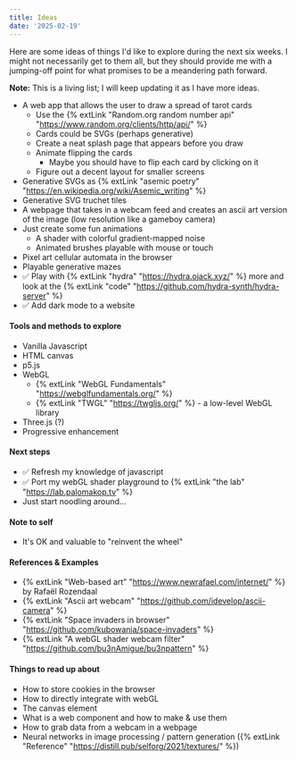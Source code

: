 ```yaml
---
title: Ideas
date: '2025-02-19'
---
```


Here are some ideas of things I'd like to explore during the next six weeks. I might not necessarily get to them all, but they should provide me with a jumping-off point for what promises to be a meandering path forward.

**Note:** This is a living list; I will keep updating it as I have more ideas.

- A web app that allows the user to draw a spread of tarot cards
  - Use the {% extLink "Random.org random number api" "https://www.random.org/clients/http/api/" %}
  - Cards could be SVGs (perhaps generative)
  - Create a neat splash page that appears before you draw
  - Animate flipping the cards
    - Maybe you should have to flip each card by clicking on it
  - Figure out a decent layout for smaller screens
- Generative SVGs as {% extLink "asemic poetry" "https://en.wikipedia.org/wiki/Asemic_writing" %}
- Generative SVG truchet tiles
- A webpage that takes in a webcam feed and creates an ascii art version of the image (low resolution like a gameboy camera)
- Just create some fun animations
  - A shader with colorful gradient-mapped noise
  - Animated brushes playable with mouse or touch
- Pixel art cellular automata in the browser
- Playable generative mazes
- ✅ Play with {% extLink "hydra" "https://hydra.ojack.xyz/" %} more and look at the {% extLink "code" "https://github.com/hydra-synth/hydra-server" %}
- ✅ Add dark mode to a website

#### Tools and methods to explore

- Vanilla Javascript
- HTML canvas
- p5.js
- WebGL
  - {% extLink "WebGL Fundamentals" "https://webglfundamentals.org/" %}
  - {% extLink "TWGL" "https://twgljs.org/" %} - a low-level WebGL library
- Three.js (?)
- Progressive enhancement

#### Next steps

- ✅ Refresh my knowledge of javascript
- ✅ Port my webGL shader playground to {% extLink "the lab" "https://lab.palomakop.tv" %}
- Just start noodling around...

#### Note to self

- It's OK and valuable to "reinvent the wheel"

#### References & Examples

- {% extLink "Web-based art" "https://www.newrafael.com/internet/" %} by Rafaël Rozendaal
- {% extLink "Ascii art webcam" "https://github.com/idevelop/ascii-camera" %}
- {% extLink "Space invaders in browser" "https://github.com/kubowania/space-invaders" %}
- {% extLink "A webGL shader webcam filter" "https://github.com/bu3nAmigue/bu3npattern" %}

#### Things to read up about

- How to store cookies in the browser
- How to directly integrate with webGL
- The canvas element
- What is a web component and how to make & use them
- How to grab data from a webcam in a webpage
- Neural networks in image processing / pattern generation ({% extLink "Reference" "https://distill.pub/selforg/2021/textures/" %})
